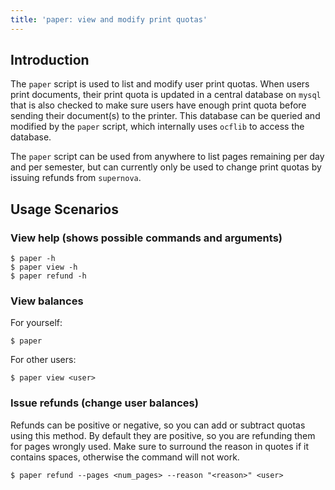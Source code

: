 ```yaml
---
title: 'paper: view and modify print quotas'
---
```


## Introduction

The `paper` script is used to list and modify user print quotas. When users
print documents, their print quota is updated in a central database on `mysql`
that is also checked to make sure users have enough print quota before sending
their document(s) to the printer. This database can be queried and modified by
the `paper` script, which internally uses `ocflib` to access the database.

The `paper` script can be used from anywhere to list pages remaining per day
and per semester, but can currently only be used to change print quotas by
issuing refunds from `supernova`.

## Usage Scenarios

### View help (shows possible commands and arguments)

    $ paper -h
    $ paper view -h
    $ paper refund -h

### View balances

For yourself:

    $ paper

For other users:

    $ paper view <user>


### Issue refunds (change user balances)

Refunds can be positive or negative, so you can add or subtract quotas using
this method. By default they are positive, so you are refunding them for pages
wrongly used. Make sure to surround the reason in quotes if it contains spaces,
otherwise the command will not work.

    $ paper refund --pages <num_pages> --reason "<reason>" <user>
